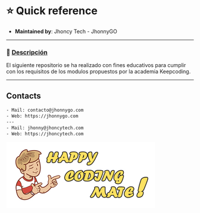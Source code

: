 # :star: Quick reference
* **Maintained by**: Jhoncy Tech - JhonnyGO

---
### :sparkler: <u>Descripción</u>
El siguiente repositorio se ha realizado con fines educativos para cumplir con los requisitos de los modulos propuestos por la academia Keepcoding.

---
## Contacts
    - Mail: contacto@jhonnygo.com
    - Web: https://jhonnygo.com
    ---
    - Mail: jhonny@jhoncytech.com
    - Web: https://jhoncytech.com


<img src="img/happy-coding.jpg?raw=true" alt="Footer Logo" />
